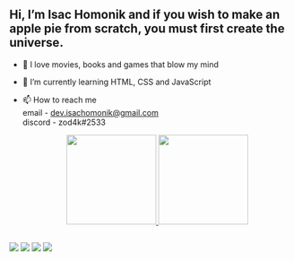 ## Hi, I’m Isac Homonik and if you wish to make an apple pie from scratch, you must first create the universe.
- 👀 I love movies, books and games that blow my mind
- 🌱 I’m currently learning HTML, CSS and JavaScript
- 📫 How to reach me<br> 
    email - dev.isachomonik@gmail.com<br>
    discord - zod4k#2533
    
    <div align="center">
  <a href="https://github.com/isachomonik">
  <img height="160em" src="https://github-readme-stats.vercel.app/api?username=isachomonik&show_icons=true&theme=dracula&include_all_commits=true&count_private=true"/>
  <img height="160em" src="https://github-readme-stats.vercel.app/api/top-langs/?username=isachomonik&layout=compact&langs_count=7&theme=dracula"/>
</div>

##
 
<div> 
   <a href="https://instagram.com/nik_isac" target="_blank"><img src="https://img.shields.io/badge/-Instagram-%23E4405F?style=for-the-badge&logo=instagram&logoColor=white" target="_blank"></a>
 <a href="discordapp.com/users/142078765575438336" target="_blank"><img src="https://img.shields.io/badge/Discord-7289DA?style=for-the-badge&logo=discord&logoColor=white" target="_blank"></a> 
  <a href = "mailto:dev.isachomonik@gmail.com"><img src="https://img.shields.io/badge/-Gmail-%23333?style=for-the-badge&logo=gmail&logoColor=white" target="_blank"></a>
  <a href="https://www.linkedin.com/in/isac-homonik-03b829162/" target="_blank"><img src="https://img.shields.io/badge/-LinkedIn-%230077B5?style=for-the-badge&logo=linkedin&logoColor=white" target="_blank"></a> 
<!---
isachomonik/isachomonik is a ✨ special ✨ repository because its `README.md` (this file) appears on your GitHub profile.
You can click the Preview link to take a look at your changes.
--->
